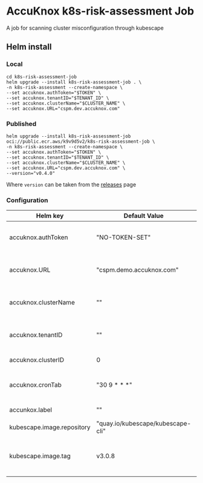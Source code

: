 # AccuKnox k8s-risk-assessment Job

A job for scanning cluster misconfiguration through kubescape

## Helm install

### Local

```
cd k8s-risk-assessment-job
helm upgrade --install k8s-risk-assessment-job . \
-n k8s-risk-assessment --create-namespace \
--set accuknox.authToken="$TOKEN" \
--set accuknox.tenantID="$TENANT_ID" \
--set accuknox.clusterName="$CLUSTER_NAME" \
--set accuknox.URL="cspm.dev.accuknox.com"
```

### Published

```
helm upgrade --install k8s-risk-assessment-job oci://public.ecr.aws/k9v9d5v2/k8s-risk-assessment-job \
-n k8s-risk-assessment --create-namespace \
--set accuknox.authToken="$TOKEN" \
--set accuknox.tenantID="$TENANT_ID" \
--set accuknox.clusterName="$CLUSTER_NAME" \
--set accuknox.URL="cspm.dev.accuknox.com" \
--version="v0.4.0"
```

Where `version` can be taken from the [releases](https://github.com/accuknox/accuknox-jobs/releases) page

### Configuration

| Helm key | Default Value | Description | Required |
|----------|---------------|-------------| -------- |
| accuknox.authToken | "NO-TOKEN-SET" | Auth token from AccuKnox SaaS | YES (auto-populated by SaaS) |
| accuknox.URL | "cspm.demo.accuknox.com" | URL of the environment | YES (auto-populated by SaaS) |
| accuknox.clusterName | "" | name of the cluster | YES (auto-populated by SaaS) |
| accuknox.tenantID | "" | ID of AccuKnox tenant | YES (auto-populated by SaaS) |
| accuknox.clusterID | 0 | ID of the cluster | TBD |
| accuknox.cronTab | "30 9 * * *" | cron tab for the job - timezone: UTC | NO |
| accunkox.label | "" | label of the cluster | NO |
| kubescape.image.repository | "quay.io/kubescape/kubescape-cli" | kubescape image repo | NO |
| kubescape.image.tag | v3.0.8 | kubescape version - taken from appVersion by default | NO |
